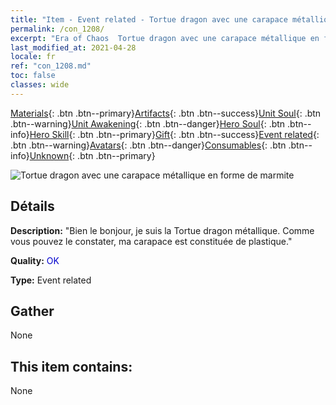 ```yaml
---
title: "Item - Event related - Tortue dragon avec une carapace métallique en forme de marmite"
permalink: /con_1208/
excerpt: "Era of Chaos  Tortue dragon avec une carapace métallique en forme de marmite"
last_modified_at: 2021-04-28
locale: fr
ref: "con_1208.md"
toc: false
classes: wide
---
```

 [Materials](/ItemsFR/){: .btn .btn--primary}[Artifacts](/ItemsFR/Artifacts/){: .btn .btn--success}[Unit Soul](/ItemsFR/UnitSoul/){: .btn .btn--warning}[Unit Awakening](/ItemsFR/UnitAwakening/){: .btn .btn--danger}[Hero Soul](/ItemsFR/HeroSoul/){: .btn .btn--info}[Hero Skill](/ItemsFR/HeroSkill/){: .btn .btn--primary}[Gift](/ItemsFR/Gift/){: .btn .btn--success}[Event related](/ItemsFR/Events/){: .btn .btn--warning}[Avatars](/ItemsFR/Avatars/){: .btn .btn--danger}[Consumables](/ItemsFR/Consumables/){: .btn .btn--info}[Unknown](/ItemsFR/Unknown/){: .btn .btn--primary}

 ![Tortue dragon avec une carapace métallique en forme de marmite](/images/t/i_81521231.png)

## Détails
 **Description:** \"Bien le bonjour, je suis la Tortue dragon métallique. Comme vous pouvez le constater, ma carapace est constituée de plastique.\"

 **Quality:** <span style="color: #0000CD">OK</span>

 **Type:** Event related

## Gather

  None

## This item contains:

  None

